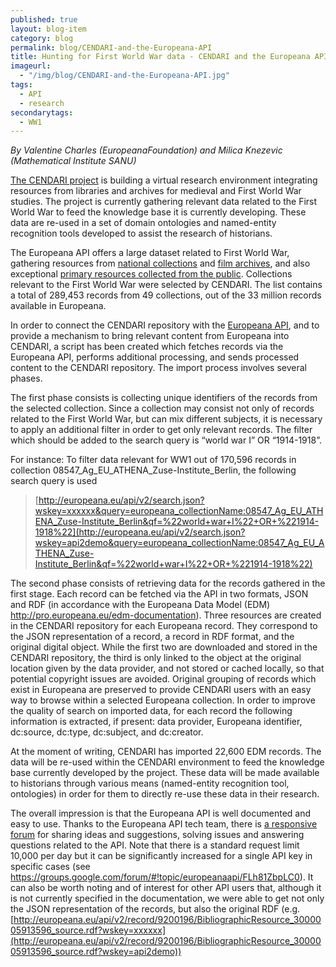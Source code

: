 ```yaml
---
published: true
layout: blog-item
category: blog
permalink: blog/CENDARI-and-the-Europeana-API
title: Hunting for First World War data - CENDARI and the Europeana API
imageurl: 
  - "/img/blog/CENDARI-and-the-Europeana-API.jpg"
tags: 
  - API
  - research
secondarytags:
  - WW1
---
```


*By Valentine Charles (EuropeanaFoundation) and Milica Knezevic (Mathematical Institute SANU)*

[The CENDARI project](http://www.cendari.eu/) is building a virtual research environment integrating resources from libraries and archives for medieval and First World War studies. The project is currently gathering relevant data related to  the First World War to feed the knowledge base it is currently developing. These data are re-used in a set of domain ontologies and named-entity recognition tools developed to assist the research of historians.

The Europeana API offers a large dataset related to First World War, gathering  resources from [national collections](http://www.europeana-collections-1914-1918.eu/) and [film archives](http://project.efg1914.eu/), and also exceptional [primary resources collected from the public](http://www.europeana1914-1918.eu/). Collections relevant to the First World War were selected by CENDARI. The list contains a total of 289,453 records from 49 collections, out of the 33 million records available in Europeana.

In order to connect the CENDARI repository with the [Europeana API](http://labs.europeana.eu/api/introduction/), and to provide a mechanism to bring relevant content from Europeana into CENDARI, a script has been created which fetches records via the Europeana API, performs additional processing, and sends processed content to the CENDARI repository.  The import process involves several phases.

The first phase consists is collecting unique identifiers of the records from the selected collection. Since a collection may consist not only of records related to the First World War, but can mix different subjects, it is necessary to apply an additional filter in order to get only relevant records. The filter which should be added to the search query is “world war I” OR “1914-1918”. 

For instance:
To filter data relevant for WW1 out of 170,596 records in collection 08547_Ag_EU_ATHENA_Zuse-Institute_Berlin, the following search query is used

> [http://europeana.eu/api/v2/search.json?wskey=xxxxxx&query=europeana_collectionName:08547_Ag_EU_ATHENA_Zuse-Institute_Berlin&qf=%22world+war+I%22+OR+%221914-1918%22](http://europeana.eu/api/v2/search.json?wskey=api2demo&query=europeana_collectionName:08547_Ag_EU_ATHENA_Zuse-Institute_Berlin&qf=%22world+war+I%22+OR+%221914-1918%22)

 The second phase consists of retrieving data for the records gathered in the first stage. Each record can be fetched via the API in two formats, JSON and RDF (in accordance with the Europeana Data Model (EDM)  http://pro.europeana.eu/edm-documentation). Three resources are created in the CENDARI repository for each Europeana record. They correspond to the JSON representation of a record, a record in RDF format, and the original digital object. While the first two are downloaded and stored in the CENDARI repository, the third is only linked to the object at the original location given by the data provider, and not stored or cached locally, so that potential copyright issues are avoided. Original grouping of records which exist in Europeana are preserved to provide CENDARI users with an easy way to browse within a selected Europeana collection. In order to improve the quality of search on imported data, for each record the following information is extracted, if present: data provider, Europeana identifier, dc:source, dc:type, dc:subject, and dc:creator.

At the moment of writing, CENDARI has imported 22,600 EDM records. The data will be re-used within the CENDARI environment to feed the knowledge base currently developed by the project. These data will be made available to historians through various means (named-entity recognition tool, ontologies) in order for them to directly re-use these data in their research. 

The overall impression is that the Europeana API is well documented and easy to use. Thanks to the Europeana API tech team, there is [a responsive forum](https://groups.google.com/forum/#!forum/europeanaapi) for sharing ideas and suggestions, solving issues and answering questions related to the API. Note that there is a standard request limit 10,000 per day but it can be significantly increased for a single API key in specific cases (see https://groups.google.com/forum/#!topic/europeanaapi/FLh81ZbpLC0). It can also be worth noting and of interest for other API users that, although it is not currently specified in the documentation, we were able to get not only the JSON representation of the records, but also the original RDF (e.g. [http://europeana.eu/api/v2/record/9200196/BibliographicResource_3000005913596_source.rdf?wskey=xxxxxx](http://europeana.eu/api/v2/record/9200196/BibliographicResource_3000005913596_source.rdf?wskey=api2demo))
